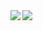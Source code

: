 <a href="https://github.com/MasaMune-68/github-readme-stats">
  <img align="left" src="https://github-readme-stats.vercel.app/api?username=MasaMune-68&theme=&show_icons=true/">
</a>
<a href="https://github.com/MasaMune-68/github-readme-stats">
  <img align="left" src="https://github-readme-stats.vercel.app/api/top-langs/?username=MasaMune-68&theme=&show_icons=true/" />
</a>
